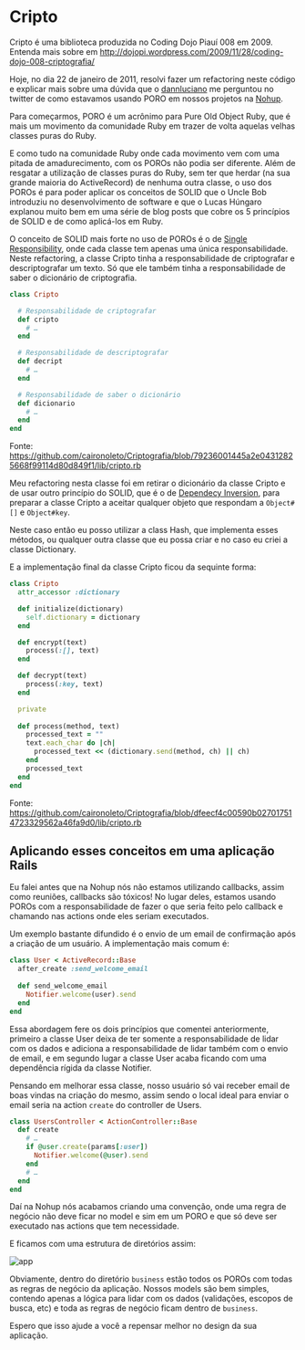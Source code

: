 # Cripto

Cripto é uma biblioteca produzida no Coding Dojo Piauí 008 em 2009. Entenda mais sobre em http://dojopi.wordpress.com/2009/11/28/coding-dojo-008-criptografia/

Hoje, no dia 22 de janeiro de 2011, resolvi fazer um refactoring neste código e explicar mais sobre uma dúvida que o [dannluciano](https://github.com/dannlucioano) me perguntou no twitter de como estavamos usando PORO em nossos projetos na [Nohup](https://github.com/nohupbrasil).

Para começarmos, PORO é um acrônimo para Pure Old Object Ruby, que é mais um movimento da comunidade Ruby em trazer de volta aquelas velhas classes puras do Ruby.

E como tudo na comunidade Ruby onde cada movimento vem com uma pitada de amadurecimento, com os POROs não podia ser diferente. Além de resgatar a utilização de classes puras do Ruby, sem ter que herdar (na sua grande maioria do ActiveRecord) de nenhuma outra classe, o uso dos POROs é para poder aplicar os conceitos de SOLID que o Uncle Bob introduziu no desenvolvimento de software e que o Lucas Húngaro explanou muito bem em uma série de blog posts que cobre os 5 princípios de SOLID e de como aplicá-los em Ruby.

O conceito de SOLID mais forte no uso de POROs é o de [Single Responsibility](http://blog.lucashungaro.com/2011/05/04/solid-ruby-single-responsibility-principle/), onde cada classe tem apenas uma única responsabilidade. Neste refactoring, a classe Cripto tinha a responsabilidade de criptografar e descriptografar um texto. Só que ele também tinha a responsabilidade de saber o dicionário de criptografia.

```ruby
class Cripto

  # Responsabilidade de criptografar  
  def cripto
    # …
  end

  # Responsabilidade de descriptografar
  def decript
    # …
  end

  # Responsabilidade de saber o dicionário
  def dicionario
    # …
  end
end
```

Fonte: https://github.com/caironoleto/Criptografia/blob/79236001445a2e04312825668f99114d80d849f1/lib/cripto.rb

Meu refactoring nesta classe foi em retirar o dicionário da classe Cripto e de usar outro princípio do SOLID, que é o de [Dependecy Inversion](http://blog.lucashungaro.com/2011/05/09/solid-ruby-dependency-inversion-principle/), para preparar a classe Cripto a aceitar qualquer objeto que respondam a `Object#[]` e `Object#key`.

Neste caso então eu posso utilizar a class Hash, que implementa esses métodos, ou qualquer outra classe que eu possa criar e no caso eu criei a classe Dictionary.

E a implementação final da classe Cripto ficou da sequinte forma:

```ruby
class Cripto
  attr_accessor :dictionary

  def initialize(dictionary)
    self.dictionary = dictionary
  end

  def encrypt(text)
    process(:[], text)
  end

  def decrypt(text)
    process(:key, text)
  end

  private
  
  def process(method, text)
    processed_text = ""
    text.each_char do |ch|
      processed_text << (dictionary.send(method, ch) || ch)
    end
    processed_text
  end
end
```
Fonte: https://github.com/caironoleto/Criptografia/blob/dfeecf4c00590b027017514723329562a46fa9d0/lib/cripto.rb

## Aplicando esses conceitos em uma aplicação Rails

Eu falei antes que na Nohup nós não estamos utilizando callbacks, assim como reuniões, callbacks são tóxicos! No lugar deles, estamos usando POROs com a responsabilidade de fazer o que seria feito pelo callback e chamando nas actions onde eles seriam executados.

Um exemplo bastante difundido é o envio de um email de confirmação após a criação de um usuário. A implementação mais comum é:

```ruby
class User < ActiveRecord::Base
  after_create :send_welcome_email
  
  def send_welcome_email
    Notifier.welcome(user).send
  end
end 
```

Essa abordagem fere os dois princípios que comentei anteriormente, primeiro a classe User deixa de ter somente a responsabilidade de lidar com os dados e adiciona a responsabilidade de lidar também com o envio de email, e em segundo lugar a classe User acaba ficando com uma dependência rígida da classe Notifier.

Pensando em melhorar essa classe, nosso usuário só vai receber email de boas vindas na criação do mesmo, assim sendo o local ideal para enviar o email seria na action `create` do controller de Users.

```ruby
class UsersController < ActionController::Base
  def create
    # …
    if @user.create(params[:user])
      Notifier.welcome(@user).send
    end
    # …
  end
end
```

Daí na Nohup nós acabamos criando uma convenção, onde uma regra de negócio não deve ficar no model e sim em um PORO e que só deve ser executado nas actions que tem necessidade.

E ficamos com uma estrutura de diretórios assim:

![app](https://img.skitch.com/20120123-n9ypqgy419ds8urqmj1ywgu6p6.png)

Obviamente, dentro do diretório `business` estão todos os POROs com todas as regras de negócio da aplicação. Nossos models são bem simples, contendo apenas a lógica para lidar com os dados (validações, escopos de busca, etc) e toda as regras de negócio ficam dentro de `business`.

Espero que isso ajude a você a repensar melhor no design da sua aplicação.
